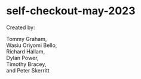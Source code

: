 # self-checkout-may-2023

Created by:

Tommy Graham,  
Wasiu Oriyomi Bello,  
Richard Hallam,  
Dylan Power,  
Timothy Bracey,  
and Peter Skerritt
